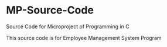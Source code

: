 # MP-Source-Code 

Source Code for Microproject of Programming in C 

This source code is for Employee Management System Program 
